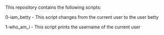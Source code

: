 This repository contains the following scripts:

0-iam_betty - This script changes from the current user to the user betty

1-who_am_i - This script prints the username of the current user
